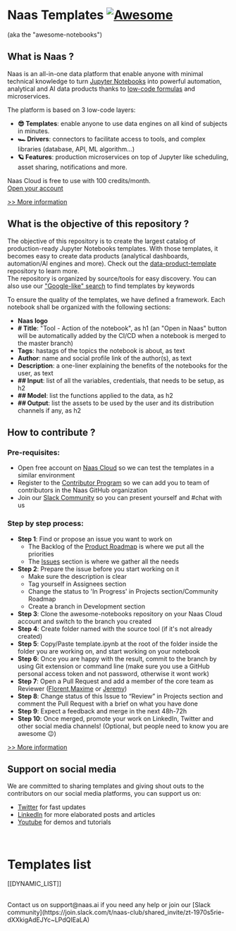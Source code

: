 # Naas Templates [![Awesome](https://cdn.rawgit.com/sindresorhus/awesome/d7305f38d29fed78fa85652e3a63e154dd8e8829/media/badge.svg)](https://github.com/sindresorhus/awesome)
(aka the "awesome-notebooks") 


## What is Naas ?

Naas is an all-in-one data platform that enable anyone with minimal technical knowledge to turn <a href="https://jupyter.org" target="_blank">Jupyter Notebooks</a> into powerful automation, analytical and AI data products thanks to <a href="https://docs.naas.ai/" target="_blank">low-code formulas</a> and microservices.<br>

The platform is based on 3 low-code layers:<br>
- **😎 Templates**: enable anyone to use data engines on all kind of subjects in minutes.
- **🏎 Drivers**: connectors to facilitate access to tools, and complex libraries (database, API, ML algorithm...)
- **🪐 Features**: production microservices on top of Jupyter like scheduling, asset sharing, notifications and more.<br>

Naas Cloud is free to use with 100 credits/month.<br>
<a href="https://www.naas.ai/free-forever" target="_blank">Open your account</a><br>

[>> More information](https://docs.naas.ai/)


## What is the objective of this repository ?

The objective of this repository is to create the largest catalog of production-ready Jupyter Notebooks templates. With those templates, it becomes easy to create data products (analytical dashboards, automation/AI engines and more). Check out the [data-product-template](https://github.com/jupyter-naas/data-product-template) repository to learn more.<br>
The repository is organized by source/tools for easy discovery. You can also use our ["Google-like" search](http://search.live.kn.naas.ai/) to find templates by keywords<br>

To ensure the quality of the templates, we have defined a framework. Each notebook shall be organized with the following sections:  
- **Naas logo**
- **# Title**: "Tool - Action of the notebook", as h1 (an "Open in Naas" button will be automatically added by the CI/CD when a notebook is merged to the master branch)
- **Tags**: hastags of the topics the notebook is about, as text
- **Author**: name and social profile link of the author(s), as text
- **Description**: a one-liner explaining the benefits of the notebooks for the user, as text
- **## Input**: list of all the variables, credentials, that needs to be setup, as h2
- **## Model**: list the functions applied to the data, as h2
- **## Output**: list the assets to be used by the user and its distribution channels if any, as h2


## How to contribute ?

### Pre-requisites:
- Open free account on [Naas Cloud](https://www.naas.ai/free-forever) so we can test the templates in a similar environment 
- Register to the [Contributor Program](https://form.typeform.com/to/jdls9qZf?typeform-source=www.naas.ai) so we can add you to team of contributors in the Naas GitHub organization 
- Join our [Slack Community](https://join.slack.com/t/naas-club/shared_invite/zt-1970s5rie-dXXkigAdEJYc~LPdQIEaLA) so you can present yourself and #chat with us

### Step by step process:

- **Step 1**: Find or propose an issue you want to work on
  - The Backlog of the [Product Roadmap](https://github.com/orgs/jupyter-naas/projects/10) is where we put all the priorities
  - The [Issues](https://github.com/jupyter-naas/awesome-notebooks/issues) section is where we gather all the needs 
- **Step 2**: Prepare the issue before you start working on it
  - Make sure the description is clear
  - Tag yourself in Assignees section
  - Change the status to 'In Progress' in Projects section/Community Roadmap
  - Create a branch in Development section 
- **Step 3**: Clone the awesome-notebooks repository on your Naas Cloud account and switch to the branch you created
- **Step 4**: Create folder named with the source tool (if it's not already created)
- **Step 5**: Copy/Paste template.ipynb at the root of the folder inside the folder you are working on, and start working on your notebook
- **Step 6**: Once you are happy with the result, commit to the branch by using Git extension or command line (make sure you use a GitHub personal access token and not password, otherwise it wont work)
- **Step 7**: Open a Pull Request and add a member of the core team as Reviewer ([Florent](https://github.com/FlorentLvr),[Maxime](https://github.com/Dr0p42) or [Jeremy](https://github.com/jravenel))
- **Step 8**: Change status of this Issue to “Review” in Projects section and comment the Pull Request with a brief on what you have done
- **Step 9**: Expect a feedback and merge in the next 48h-72h
- **Step 10**: Once merged, promote your work on LinkedIn, Twitter and other social media channels! (Optional, but people need to know you are awesome 😉)

[>> More information](https://docs.naas.ai/contributing-to-naas)


## Support on social media
We are committed to sharing templates and giving shout outs to the contributors on our social media platforms, you can support us on:
- [Twitter](https://twitter.com/JupyterNaas) for fast updates<br>
- [LinkedIn](https://www.linkedin.com/company/naas-ai/) for more elaborated posts and articles<br>
- [Youtube](https://www.youtube.com/channel/UCKKG5hzjXXU_rRdHHWQ8JHQ/videos) for demos and tutorials<br>

<br>

# Templates list

[[DYNAMIC_LIST]]


<br/>
Contact us on support@naas.ai if you need any help or join our [Slack community](https://join.slack.com/t/naas-club/shared_invite/zt-1970s5rie-dXXkigAdEJYc~LPdQIEaLA)
